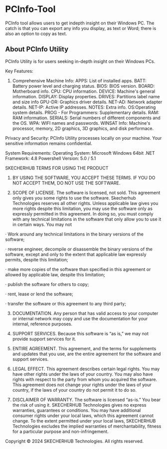 # PCInfo-Tool
PCInfo tool allows users to get indepth insight on their Windows PC. The catch is that you can export any info you display, as text or Word; there is also an option to copy as text.

About PCInfo Utility
-------------------------------------------------

PCInfo Utility is for users seeking in-depth insight on their Windows PCs.

Key Features:
1. Comprehensive Machine Info:
APPS: List of installed apps.
BATT: Battery power level and charging status.
BIOS: BIOS version.
BOARD: Motherboard info.
CPU: CPU information.
DEVICE: Machine's general information. 
DISPLAY: Display properties.
DRIVES: Partitions label name and size info
GPU-DR: Graphics driver details.
NET-AD: Network adapter details.
NET-IP: Active IP addresses.
NOTES: Extra info.
OS:Operating system details.
PROG - For Programmers: Supplementary details.
RAM: RAM information.
SERIALS: Serial numbers of different components and the OS.
WPA: WIFI names and passwords.
WINSAT Info: Machine's processor, memory, 2D graphics, 3D graphics, and disk performace.

Privacy and Security:
PCInfo Utility processes locally on your machine. Your sensitive information remains confidential.

System Requirements:
Operating System: Microsoft Windows 64bit
.NET Framework: 4.8
Powershell Version: 5.0 / 5.1

SKECHERHUB TERMS FOR USING THE PRODUCT

1. BY USING THE SOFTWARE, YOU ACCEPT THESE TERMS. IF YOU DO NOT ACCEPT THEM, DO NOT USE THE SOFTWARE.

2. SCOPE OF LICENSE. The software is licensed, not sold. This agreement only gives you some rights to use the software. Skecherhub Technologies reserves all other rights. Unless applicable law gives you more rights despite this limitation, you may use the software only as expressly permitted in this agreement. In doing so, you must comply with any technical limitations in the software that only allow you to use it in certain ways. You may not

· Work around any technical limitations in the binary versions of the software;

· reverse engineer, decompile or disassemble the binary versions of the software, except and only to the extent that applicable law expressly permits, despite this limitation;

· make more copies of the software than specified in this agreement or allowed by applicable law, despite this limitation;

· publish the software for others to copy;

· rent, lease or lend the software;

· transfer the software or this agreement to any third party;

3. DOCUMENTATION. Any person that has valid access to your computer or internal network may copy and use the documentation for your internal, reference purposes.

4. SUPPORT SERVICES. Because this software is “as is,” we may not provide support services for it.

5. ENTIRE AGREEMENT. This agreement, and the terms for supplements and updates that you use, are the entire agreement for the software and support services.

6. LEGAL EFFECT. This agreement describes certain legal rights. You may have other rights under the laws of your country. You may also have rights with respect to the party from whom you acquired the software. This agreement does not change your rights under the laws of your country, if the laws of your country do not permit it to do so.

7. DISCLAIMER OF WARRANTY. The software is licensed “as-is.” You bear the risk of using it. SKECHERHUB Technologies gives no express warranties, guarantees or conditions. You may have additional consumer rights under your local laws, which this agreement cannot change. To the extent permitted under your local laws, SKECHERHUB Technologies excludes the implied warranties of merchantability, fitness for a particular purpose and non-infringement.

Copyright © 2024 SKECHERHUB Technologies. All rights reserved.

